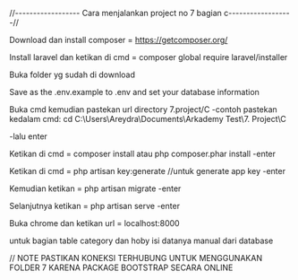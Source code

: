 //------------------ Cara menjalankan project no 7 bagian c------------------//

Download dan install composer = https://getcomposer.org/

Install laravel dan ketikan di cmd = composer global require laravel/installer

Buka folder yg sudah di download

Save as the .env.example to .env and set your database information

Buka cmd kemudian pastekan url directory 7.project/C -contoh pastekan kedalam cmd: cd C:\Users\Areydra\Documents\Arkademy Test\7. Project\C

-lalu enter

Ketikan di cmd = composer install atau php composer.phar install -enter

Ketikan di cmd = php artisan key:generate //untuk generate app key -enter

Kemudian ketikan = php artisan migrate -enter

Selanjutnya ketikan = php artisan serve -enter

Buka chrome dan ketikan url = localhost:8000

untuk bagian table category dan hoby isi datanya manual dari database

// NOTE PASTIKAN KONEKSI TERHUBUNG UNTUK MENGGUNAKAN FOLDER 7 KARENA PACKAGE BOOTSTRAP SECARA ONLINE

